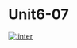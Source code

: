 # Unit6-07
[![linter](https://github.com/morgan-bronson/Unit6-07/workflows/linter/badge.svg)](https://github.com/marketplace/actions/super-linter)
